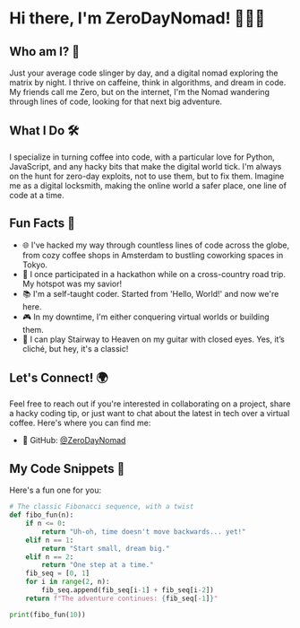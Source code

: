 # Hi there, I'm ZeroDayNomad! 👨‍💻🚀

## Who am I? 🤔

Just your average code slinger by day, and a digital nomad exploring the matrix by night. I thrive on caffeine, think in algorithms, and dream in code. My friends call me Zero, but on the internet, I'm the Nomad wandering through lines of code, looking for that next big adventure.

## What I Do 🛠️

I specialize in turning coffee into code, with a particular love for Python, JavaScript, and any hacky bits that make the digital world tick. I'm always on the hunt for zero-day exploits, not to use them, but to fix them. Imagine me as a digital locksmith, making the online world a safer place, one line of code at a time.

## Fun Facts 🎉

- 🌐 I've hacked my way through countless lines of code across the globe, from cozy coffee shops in Amsterdam to bustling coworking spaces in Tokyo.
- 🌌 I once participated in a hackathon while on a cross-country road trip. My hotspot was my savior!
- 📚 I'm a self-taught coder. Started from 'Hello, World!' and now we're here.
- 🎮 In my downtime, I'm either conquering virtual worlds or building them.
- 🎸 I can play Stairway to Heaven on my guitar with closed eyes. Yes, it’s cliché, but hey, it's a classic!

## Let's Connect! 🌍

Feel free to reach out if you're interested in collaborating on a project, share a hacky coding tip, or just want to chat about the latest in tech over a virtual coffee. Here's where you can find me:

- 🐙 GitHub: [@ZeroDayNomad](https://github.com/ZeroDayNomad)

## My Code Snippets 📄

Here's a fun one for you:

```python
# The classic Fibonacci sequence, with a twist
def fibo_fun(n):
    if n <= 0:
        return "Uh-oh, time doesn't move backwards... yet!"
    elif n == 1:
        return "Start small, dream big."
    elif n == 2:
        return "One step at a time."
    fib_seq = [0, 1]
    for i in range(2, n):
        fib_seq.append(fib_seq[i-1] + fib_seq[i-2])
    return f"The adventure continues: {fib_seq[-1]}"

print(fibo_fun(10))
```
